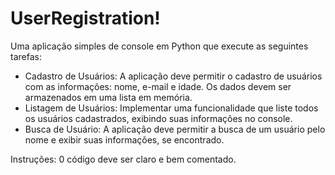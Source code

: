# UserRegistration!

Uma aplicação simples de console em Python que execute as seguintes tarefas: 
- Cadastro de Usuários: A aplicação deve permitir o cadastro de usuários com as informações: nome, e-mail e idade. Os dados devem ser armazenados em uma lista em memória.
- Listagem de Usuários: Implementar uma funcionalidade que liste todos os usuários cadastrados, exibindo suas informações no console. 
- Busca de Usuário: A aplicação deve permitir a busca de um usuário pelo nome e exibir suas informações, se encontrado. 

Instruções: 0 código deve ser claro e bem comentado.
